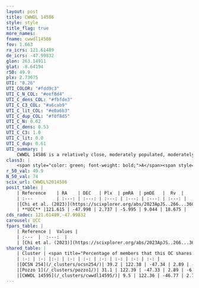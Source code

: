```yaml
---
layout: post
title: CWWDL 14586
style: style
title_flag: true
more_names: 
fname: cwwdl14586
fov: 1.663
ra_icrs: 121.61489
de_icrs: -47.99832
glon: 263.14911
glat: -8.64194
r50: 49.9
plx: 2.73675
UTI: "0.26"
UTI_COLOR: "#fdd9c3"
UTI_C_N_COL: "#eef8d4"
UTI_C_dens_COL: "#fbfde3"
UTI_C_C3_COL: "#a6cab9"
UTI_C_lit_COL: "#e0a6b3"
UTI_C_dup_COL: "#f0f8d5"
UTI_C_N: 0.62
UTI_C_dens: 0.53
UTI_C_C3: 1.0
UTI_C_lit: 0.0
UTI_C_dup: 0.61
UTI_summary: |
    CWWDL 14586 is a relatively close, moderately populated, moderately dense object of very high C3 quality. It was recently reported in the literature.<br><br>This is likely a unique object, which shares a moderate percentage of members with at least one previously reported entry, and a very small percentage with at least one entry reported in the same catalogue.
class3: |
    <span style="color: green; font-weight: bold;">A</span><span style="color: green; font-weight: bold;">A</span>
r_50_val: 49.9
N_50_val: 74
scix_url: CWWDL%2014586
posit_table: |
    | Reference    | RA    | DEC   | Plx  | pmRA  | pmDE   |  Rv  |
    | :---         | :---: | :---: | :---: | :---: | :---: | :---: |
    |[Chi et al. (2023)](https://scixplorer.org/abs/2023ApJS..266...36C) | 121.06 | -48.458 | 2.762 | -5.987 | 9.03 | 4.93 |
    | **UCC** |121.615 | -47.998 | 2.737 | -5.995 | 9.044 | 18.675 | 
cds_radec: 121.61489,-47.99832
carousel: UCC
fpars_table: |
    | Reference |  Values |
    | :---  |  :---:  |
    | [Chi et al. (2023)](https://scixplorer.org/abs/2023ApJS..266...36C) | `logAge=5.78, Z=-0.1` |
shared_table: |
    | Cluster | <span title="Percentage of members that this OC shares with the ones listed">%</span>   | RA   | DEC   | Plx   | pmRA  | pmDE  | Rv | UTI |
    | :-: | :-: |:-: | :-: | :-: | :-: | :-: | :-: | :-: |
    |[OCSN 254](/_clusters/ocsn254/)| 39.2 | 122.38 | -47.34 | 2.89 | -6.4 | 9.6 | 14.61 |0.07 |
    |[Pozzo 1](/_clusters/pozzo1/)| 31.1 | 122.39 | -47.33 | 2.89 | -6.41 | 9.61 | 15.22 |1.0 |
    |[CWWDL 14595](/_clusters/cwwdl14595/)| 9.5 | 122.36 | -46.77 | 2.73 | -6.23 | 9.01 | 16.28 |0.1 |
---
```

